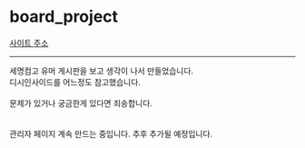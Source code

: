 # board_project
<a href="http:wasangju.kro.kr:5001">사이트 주소</a>
<hr>
세명컴고 유머 게시판을 보고 생각이 나서 만들었습니다.<br>
디시인사이드를 어느정도 참고했습니다.<br><br>
문제가 있거나 궁금한게 있다면 죄송합니다.
<br>
<br>
<br>
관리자 페이지 계속 만드는 중입니다. 추후 추가될 예정입니다.
